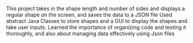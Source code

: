 This project takes in the shape length and number of sides and displays a regular shape on the screen, and saves the data to a JSON file
Used abstract Java Classes to store shapes and a GUI to display the shapes and take user inputs.
Learned the importance of organizing code and testing it thoroughly, and also about managing data effectively using Json files
